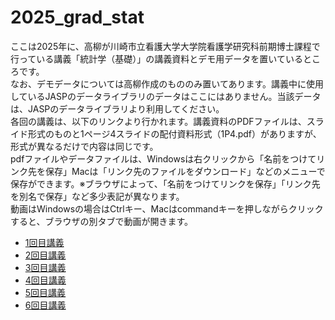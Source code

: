 # 2025_grad_stat
ここは2025年に、高柳が川崎市立看護大学大学院看護学研究科前期博士課程で行っている講義「統計学（基礎）」の講義資料とデモ用データを置いているところです。</br>
なお、デモデータについては高柳作成のもののみ置いてあります。講義中に使用しているJASPのデータライブラリのデータはここにはありません。当該データは、JASPのデータライブラリより利用してください。</br>
各回の講義は、以下のリンクより行かれます。講義資料のPDFファイルは、スライド形式のものと1ページ4スライドの配付資料形式（1P4.pdf）がありますが、形式が異なるだけで内容は同じです。</br>
pdfファイルやデータファイルは、Windowsは右クリックから「名前をつけてリンク先を保存」Macは「リンク先のファイルをダウンロード」などのメニューで保存ができます。※ブラウザによって、「名前をつけてリンクを保存」「リンク先を別名で保存」など多少表記が異なります。</br>
動画はWindowsの場合はCtrlキー、Macはcommandキーを押しながらクリックすると、ブラウザの別タブで動画が開きます。</br>
* [1回目講義](https://github.com/kerokerodasu-collab/2025_grad_stat/blob/01/README.md#01)</br>
* [2回目講義](https://github.com/kerokerodasu-collab/2025_grad_stat/blob/02/README.md#02)</br>
* [3回目講義](https://github.com/kerokerodasu-collab/2025_grad_stat/blob/03/README.md#03)</br>
* [4回目講義](https://github.com/kerokerodasu-collab/2025_grad_stat/blob/04/README.md#04)</br>
* [5回目講義](https://github.com/kerokerodasu-collab/2025_grad_stat/blob/05/README.md#05)</br>
* [6回目講義](https://github.com/kerokerodasu-collab/2025_grad_stat/blob/06/README.md#06)
